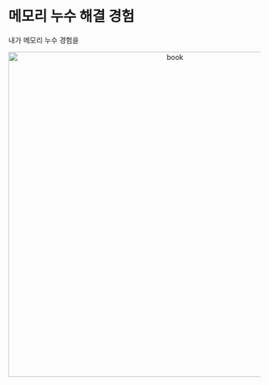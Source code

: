 # 메모리 누수 해결 경험


내가 메모리 누수 경험을 


<p align="center">
  <img src="/images/memory_leak/memory_leak_cloud_watch.png" alt="book" width="650"/>
</p>  
